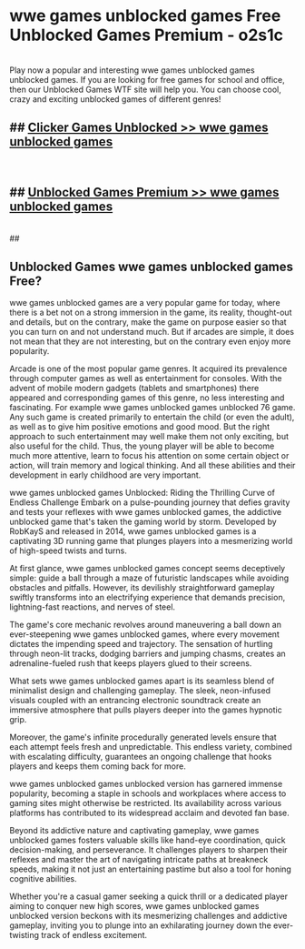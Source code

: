 # wwe games unblocked games  Free Unblocked Games Premium - o2s1c <br>
<br>
Play now a popular and interesting wwe games unblocked games unblocked games. If you are looking for free games for school and office, then our Unblocked Games WTF site will help you. You can choose cool, crazy and exciting unblocked games of different genres!


## ##  [Clicker Games Unblocked >> wwe games unblocked games](http://freeplayer.one?title=wwe_games_unblocked_games&ref=UGames)
  <br>

##  ## [Unblocked Games Premium >> wwe games unblocked games](http://freeplayer.one?title=wwe_games_unblocked_games&ref=UGames)
  <br>
  ##



## Unblocked Games wwe games unblocked games Free?

wwe games unblocked games are a very popular game for today, where there is a bet not on a strong immersion in the game, its reality, thought-out and details, but on the contrary, make the game on purpose easier so that you can turn on and not understand much. But if arcades are simple, it does not mean that they are not interesting, but on the contrary even enjoy more popularity.

Arcade is one of the most popular game genres. It acquired its prevalence through computer games as well as entertainment for consoles. With the advent of mobile modern gadgets (tablets and smartphones) there appeared and corresponding games of this genre, no less interesting and fascinating. For example wwe games unblocked games unblocked 76 game. Any such game is created primarily to entertain the child (or even the adult), as well as to give him positive emotions and good mood. But the right approach to such entertainment may well make them not only exciting, but also useful for the child. Thus, the young player will be able to become much more attentive, learn to focus his attention on some certain object or action, will train memory and logical thinking. And all these abilities and their development in early childhood are very important.

wwe games unblocked games Unblocked: Riding the Thrilling Curve of Endless Challenge
Embark on a pulse-pounding journey that defies gravity and tests your reflexes with wwe games unblocked games, the addictive unblocked game that's taken the gaming world by storm. Developed by RobKayS and released in 2014, wwe games unblocked games is a captivating 3D running game that plunges players into a mesmerizing world of high-speed twists and turns.

At first glance, wwe games unblocked games concept seems deceptively simple: guide a ball through a maze of futuristic landscapes while avoiding obstacles and pitfalls. However, its devilishly straightforward gameplay swiftly transforms into an electrifying experience that demands precision, lightning-fast reactions, and nerves of steel.

The game's core mechanic revolves around maneuvering a ball down an ever-steepening wwe games unblocked games, where every movement dictates the impending speed and trajectory. The sensation of hurtling through neon-lit tracks, dodging barriers and jumping chasms, creates an adrenaline-fueled rush that keeps players glued to their screens.

What sets wwe games unblocked games apart is its seamless blend of minimalist design and challenging gameplay. The sleek, neon-infused visuals coupled with an entrancing electronic soundtrack create an immersive atmosphere that pulls players deeper into the games hypnotic grip.

Moreover, the game's infinite procedurally generated levels ensure that each attempt feels fresh and unpredictable. This endless variety, combined with escalating difficulty, guarantees an ongoing challenge that hooks players and keeps them coming back for more.

wwe games unblocked games unblocked version has garnered immense popularity, becoming a staple in schools and workplaces where access to gaming sites might otherwise be restricted. Its availability across various platforms has contributed to its widespread acclaim and devoted fan base.

Beyond its addictive nature and captivating gameplay, wwe games unblocked games fosters valuable skills like hand-eye coordination, quick decision-making, and perseverance. It challenges players to sharpen their reflexes and master the art of navigating intricate paths at breakneck speeds, making it not just an entertaining pastime but also a tool for honing cognitive abilities.

Whether you're a casual gamer seeking a quick thrill or a dedicated player aiming to conquer new high scores, wwe games unblocked games unblocked version beckons with its mesmerizing challenges and addictive gameplay, inviting you to plunge into an exhilarating journey down the ever-twisting track of endless excitement.